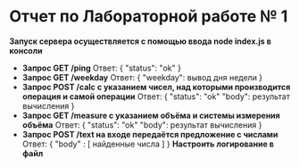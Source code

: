 # Отчет по Лабораторной работе № 1

**Запуск сервера осуществляется с помощью ввода node index.js в консоли**

* **Запрос GET /ping**
	Ответ:
		{
  		    "status": "ok"
		}
* **Запрос GET /weekday**
	Ответ:
		{
  		    "weekday": вывод дня недели
		}
* **Запрос POST /calc с указанием чисел, над которыми производится операция и самой операции**
	Ответ:
		{
  		    "status": "ok"
  		    "body": результат вычисления
		}
* **Запрос GET /measure с указанием объёма и системы измерения объёма**
	Ответ:
		{
  		    "status": "ok"
  		    "body": результат вычисления
		}
* **Запрос POST /text на входе передаётся предложение с числами**
	Ответ:
		{
  		    "body" : [ найденные числа ]
		}
**Настроить логирование в файл**


[Видео с демонстрацией]:https://disk.yandex.ru/i/KFo27wjiLw5wjQ